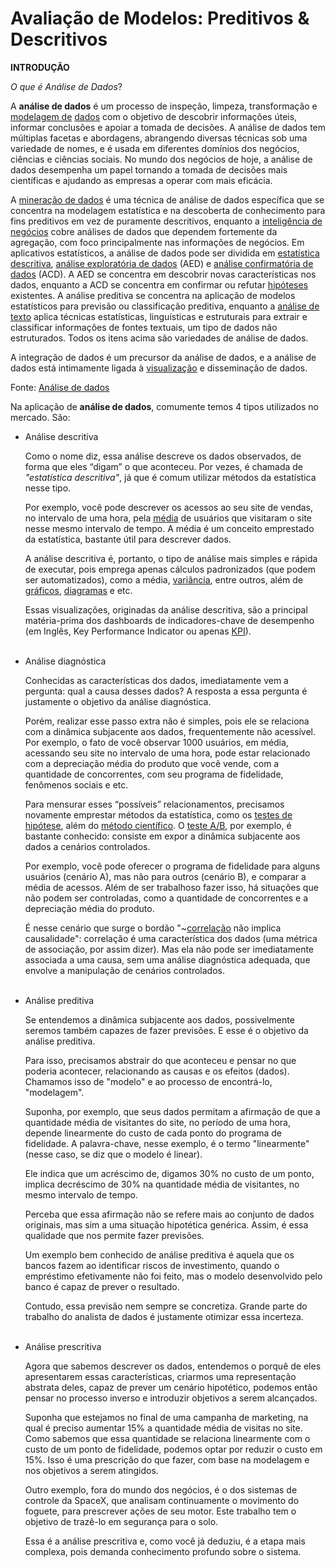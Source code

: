 # Avaliação de Modelos: Preditivos & Descritivos

**INTRODUÇÃO**

_O que é Análise de Dados_?

A **análise de dados** é um processo de inspeção, limpeza, transformação e [modelagem de](https://pt.wikipedia.org/wiki/Modelagem_de_dados) [dados](https://pt.wikipedia.org/wiki/Dados) com o objetivo de descobrir informações úteis, informar conclusões e apoiar a tomada de decisões. A análise de dados tem múltiplas facetas e abordagens, abrangendo diversas técnicas sob uma variedade de nomes, e é usada em diferentes domínios dos negócios, ciências e ciências sociais. No mundo dos negócios de hoje, a análise de dados desempenha um papel tornando a tomada de decisões mais científicas e ajudando as empresas a operar com mais eficácia.

A [mineração de dados](https://pt.wikipedia.org/wiki/Minera%C3%A7%C3%A3o_de_dados) é uma técnica de análise de dados específica que se concentra na modelagem estatística e na descoberta de conhecimento para fins preditivos em vez de puramente descritivos, enquanto a [inteligência de negócios](https://pt.wikipedia.org/wiki/Intelig%C3%AAncia_empresarial) cobre análises de dados que dependem fortemente da agregação, com foco principalmente nas informações de negócios. Em aplicativos estatísticos, a análise de dados pode ser dividida em [estatística descritiva](https://pt.wikipedia.org/wiki/Estat%C3%ADstica_descritiva), [análise exploratória de dados](https://pt.wikipedia.org/wiki/An%C3%A1lise_explorat%C3%B3ria_de_dados) (AED) e [análise confirmatória de dados](https://pt.wikipedia.org/wiki/Testes_de_hip%C3%B3teses) (ACD). A AED se concentra em descobrir novas características nos dados, enquanto a ACD se concentra em confirmar ou refutar [hipóteses](https://pt.wikipedia.org/wiki/Hip%C3%B3tese) existentes. A análise preditiva se concentra na aplicação de modelos estatísticos para previsão ou classificação preditiva, enquanto a [análise de texto](https://pt.wikipedia.org/wiki/Minera%C3%A7%C3%A3o_de_texto) aplica técnicas estatísticas, linguísticas e estruturais para extrair e classificar informações de fontes textuais, um tipo de dados não estruturados. Todos os itens acima são variedades de análise de dados.

A integração de dados é um precursor da análise de dados, e a análise de dados está intimamente ligada à [visualização](https://pt.wikipedia.org/wiki/Visualiza%C3%A7%C3%A3o_de_dados) e disseminação de dados.

Fonte: [Análise de dados](https://pt.wikipedia.org/wiki/An%C3%A1lise_de_dados)

Na aplicação de **análise de dados**, comumente temos 4 tipos utilizados no mercado. São:

- Análise descritiva

  Como o nome diz, essa análise descreve os dados observados, de forma que eles “digam” o que aconteceu. Por vezes, é chamada de _"estatística descritiva"_, já que é comum utilizar métodos da estatística nesse tipo.

  Por exemplo, você pode descrever os acessos ao seu site de vendas, no intervalo de uma hora, pela [média](https://pt.wikipedia.org/wiki/M%C3%A9dia) de usuários que visitaram o site nesse mesmo intervalo de tempo. A média é um conceito emprestado da estatística, bastante útil para descrever dados.

  A análise descritiva é, portanto, o tipo de análise mais simples e rápida de executar, pois emprega apenas cálculos padronizados (que podem ser automatizados), como a média, [variância](https://pt.wikipedia.org/wiki/Vari%C3%A2ncia), entre outros, além de [gráficos](https://pt.wikipedia.org/wiki/Gr%C3%A1fico), [diagramas](https://pt.wikipedia.org/wiki/Diagrama) e etc.

  Essas visualizações, originadas da análise descritiva, são a principal matéria-prima dos dashboards de indicadores-chave de desempenho (em Inglês, Key Performance Indicator ou apenas [KPI](https://pt.wikipedia.org/wiki/Indicador-chave_de_desempenho)).
   <br><br>

- Análise diagnóstica

  Conhecidas as características dos dados, imediatamente vem a pergunta: qual a causa desses dados? A resposta a essa pergunta é justamente o objetivo da análise diagnóstica.

  Porém, realizar esse passo extra não é simples, pois ele se relaciona com a dinâmica subjacente aos dados, frequentemente não acessível. Por exemplo, o fato de você observar 1000 usuários, em média, acessando seu site no intervalo de uma hora, pode estar relacionado com a depreciação média do produto que você vende, com a quantidade de concorrentes, com seu programa de fidelidade, fenômenos sociais e etc.

  Para mensurar esses “possíveis” relacionamentos, precisamos novamente emprestar métodos da estatística, como os [testes de hipótese](https://pt.wikipedia.org/wiki/Testes_de_hip%C3%B3teses), além do [método científico](https://pt.wikipedia.org/wiki/M%C3%A9todo_cient%C3%ADfico). O [teste A/B](https://pt.wikipedia.org/wiki/Teste_A/B), por exemplo, é bastante conhecido: consiste em expor a dinâmica subjacente aos dados a cenários controlados.

  Por exemplo, você pode oferecer o programa de fidelidade para alguns usuários (cenário A), mas não para outros (cenário B), e comparar a média de acessos. Além de ser trabalhoso fazer isso, há situações que não podem ser controladas, como a quantidade de concorrentes e a depreciação média do produto.

  É nesse cenário que surge o bordão "~[correlação](https://pt.wikipedia.org/wiki/Correla%C3%A7%C3%A3o) não implica causalidade": correlação é uma característica dos dados (uma métrica de associação, por assim dizer). Mas ela não pode ser imediatamente associada a uma causa, sem uma análise diagnóstica adequada, que envolve a manipulação de cenários controlados.
   <br><br>

- Análise preditiva

  Se entendemos a dinâmica subjacente aos dados, possivelmente seremos também capazes de fazer previsões. E esse é o objetivo da análise preditiva.

  Para isso, precisamos abstrair do que aconteceu e pensar no que poderia acontecer, relacionando as causas e os efeitos (dados). Chamamos isso de "modelo" e ao processo de encontrá-lo, "modelagem".

  Suponha, por exemplo, que seus dados permitam a afirmação de que a quantidade média de visitantes do site, no período de uma hora, depende linearmente do custo de cada ponto do programa de fidelidade. A palavra-chave, nesse exemplo, é o termo "linearmente" (nesse caso, se diz que o modelo é linear).

  Ele indica que um acréscimo de, digamos 30% no custo de um ponto, implica decréscimo de 30% na quantidade média de visitantes, no mesmo intervalo de tempo.

  Perceba que essa afirmação não se refere mais ao conjunto de dados originais, mas sim a uma situação hipotética genérica. Assim, é essa qualidade que nos permite fazer previsões.

  Um exemplo bem conhecido de análise preditiva é aquela que os bancos fazem ao identificar riscos de investimento, quando o empréstimo efetivamente não foi feito, mas o modelo desenvolvido pelo banco é capaz de prever o resultado.

  Contudo, essa previsão nem sempre se concretiza. Grande parte do trabalho do analista de dados é justamente otimizar essa incerteza.
   <br><br>

- Análise prescritiva

  Agora que sabemos descrever os dados, entendemos o porquê de eles apresentarem essas características, criarmos uma representação abstrata deles, capaz de prever um cenário hipotético, podemos então pensar no processo inverso e introduzir objetivos a serem alcançados.

  Suponha que estejamos no final de uma campanha de marketing, na qual é preciso aumentar 15% a quantidade média de visitas no site. Como sabemos que essa quantidade se relaciona linearmente com o custo de um ponto de fidelidade, podemos optar por reduzir o custo em 15%. Isso é uma prescrição do que fazer, com base na modelagem e nos objetivos a serem atingidos.

  Outro exemplo, fora do mundo dos negócios, é o dos sistemas de controle da SpaceX, que analisam continuamente o movimento do foguete, para prescrever ações de seu motor. Este trabalho tem o objetivo de trazê-lo em segurança para o solo.

  Essa é a análise prescritiva e, como você já deduziu, é a etapa mais complexa, pois demanda conhecimento profundo sobre o sistema.
